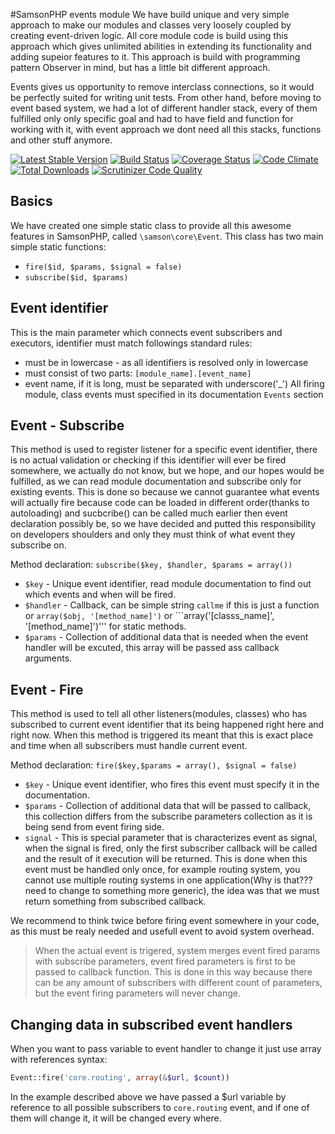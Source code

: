 #SamsonPHP events module 
We have build unique and very simple approach to make our modules and classes very loosely coupled by creating event-driven logic. 
All core module code is build using this approach which gives unlimited abilities in extending its functionality and adding supeior features to it. 
This approach is build with programming pattern Observer in mind, but has a little bit different approach.

Events gives us opportunity to remove interclass connections, so it would be perfectly suited for writing unit tests. 
From other hand, before moving to event based system, we had a lot of different handler stack, every of them fulfilled only only specific goal 
and had to have field and function for working with it, with event approach we dont need all this stacks, functions and other stuff anymore.

[![Latest Stable Version](https://poser.pugx.org/samsonos/php_event/v/stable.svg)](https://packagist.org/packages/samsonos/php_event) 
[![Build Status](https://travis-ci.org/samsonos/php_event.png)](https://travis-ci.org/samsonos/php_event)
[![Coverage Status](https://img.shields.io/coveralls/samsonos/php_event.svg)](https://coveralls.io/r/samsonos/php_event?branch=master)
[![Code Climate](https://codeclimate.com/github/samsonos/php_event/badges/gpa.svg)](https://codeclimate.com/github/samsonos/php_event) 
[![Total Downloads](https://poser.pugx.org/samsonos/php_event/downloads.svg)](https://packagist.org/packages/samsonos/php_event)
[![Scrutinizer Code Quality](https://scrutinizer-ci.com/g/samsonos/php_event/badges/quality-score.png?b=master)](https://scrutinizer-ci.com/g/samsonos/php_event/?branch=master)

## Basics
We have created one simple static class to provide all this awesome features in SamsonPHP, called ```\samson\core\Event```. This class has two main simple static functions:
* ```fire($id, $params, $signal = false)```
* ```subscribe($id, $params)```

## Event identifier
This is the main parameter which connects event subscribers and executors, identifier must match followings standard rules:
* must be in lowercase - as all identifiers is resolved only in lowercase
* must consist of two parts: ```[module_name].[event_name]```
* event name, if it is long, must be separated with underscore('_')
All firing module, class events must specified in its documentation ```Events``` section

## Event - Subscribe
This method is used to register listener for a specific event identifier, there is no actual validation or checking if this identifier will ever be fired somewhere, we actually do not know, but we hope, and our hopes
would be fulfilled, as we can read module documentation and subscribe only for existing events. This is done
so because we cannot guarantee what events will actually fire because code can be loaded in different order(thanks to autoloading) and sucbcribe() can be called much earlier then event declaration possibly be, so we have decided and putted this responsibility on developers shoulders and only they must think of what event they subscribe on.

Method declaration:
```subscribe($key, $handler, $params = array())``` 
* ```$key``` - Unique event identifier, read module documentation to find out which events and when will be fired.
* ```$handler``` - Callback, can be simple string ```callme``` if this is just a function or ```array($obj, '[method_name]')``` or ```array('[classs_name]', '[method_name]')''' for static methods.
* ```$params``` - Collection of additional data that is needed when the event handler will be excuted, this array will be passed ass callback arguments.

## Event - Fire
This method is used to tell all other listeners(modules, classes) who has subscribed to current event identifier that its being happened right here and right now. When this method is triggered its meant that this is exact place and time when all subscribers must handle current event.

Method declaration:
```fire($key,$params = array(), $signal = false)``` 
* ```$key``` - Unique event identifier, who fires this event must specify it in the documentation.
* ```$params``` - Collection of additional data that will be passed to callback, this collection differs from the subscribe parameters collection as it is being send from event firing side.
* ```signal``` - This is special parameter that is characterizes event as signal, when the signal is fired, only the first subscriber callback will be called and the result of it execution will be returned. This is done when this event must be handled only once, for example routing system, you cannot use multiple routing systems in one application(Why is that??? need to change to something more generic), the idea was that we must return something from subscribed callback.

We recommend to think twice before firing event somewhere in your code, as this must be realy needed and usefull event to avoid system overhead.

> When the actual event is trigered, system merges event fired params with subscribe parameters, event fired parameters is first to be passed to callback function. This is done in this way because there can be any amount of subscribers with different count of parameters, but the event firing parameters will never change.

## Changing data in subscribed event handlers
When you want to pass variable to event handler to change it just use array with references syntax:
```php
Event::fire('core.routing', array(&$url, $count))
```
In the example described above we have passed a $url variable by reference to all possible subscribers to ```core.routing``` event, and if one of them will change it, it will be changed every where.